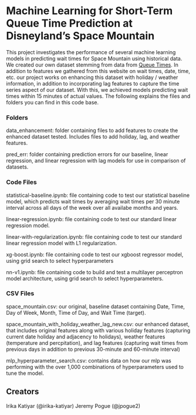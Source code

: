 # Machine Learning for Short-Term Queue Time Prediction at Disneyland’s Space Mountain
This project investigates the performance of several machine learning models in predicting wait times for Space Mountain using historical data. We created our own dataset stemming from data from [Queue Times](https://queue-times.com/en-US/parks/16/rides/284). In addition to features we gathered from this website on wait times, date, time, etc. our project works on enhancing this dataset with holiday / weather information, in addition to incorporating lag features to capture the time series aspect of our dataset. With this, we achieved models predicting wait times within 15 minutes of actual values. The following explains the files and folders you can find in this code base.

### Folders
data_enhancement: folder containing files to add features to create the enhanced dataset tested. Includes files to add holiday, lag, and weather features.

pred_err: folder containing prediction errors for our baseline, linear regression, and linear regression with lag models for use in comparison of datasets.

### Code Files
statistical-baseline.ipynb: file containing code to test our statistical baseline model, which predicts wait times by averaging wait times per 30 minute interval across all days of the week over all availabe months and years.

linear-regression.ipynb: file containing code to test our standard linear regression model. 

linear-with-regularization.ipynb: file containing code to test our standard linear regression model with L1 regularization. 

xg-boost.ipynb: file containing code to test our xgboost regressor model, using grid search to select hyperparameters

nn-v1.ipynb: file containing code to build and test a multilayer perceptron model architecture, using grid search to select hyperparameters.

### CSV Files
space_mountain.csv: our original, baseline dataset containing Date, Time, Day of Week, Month, Time of Day, and Wait Time (target).

space_mountain_with_holiday_weather_lag_new.csv: our enhanced dataset, that includes original features along with various holiday features (capturing current date holiday and adjacency to holidays), weather features (temperature and percpitation), and lag features (capturing wait times from previous days in addition to previous 30-minute and 60-minute interval)

mlp_hyperparameter_search.csv: contains data on how our mlp was performing with the over 1,000 combinations of hyperparameters used to tune the model.


## Creators
Irika Katiyar (@irika-katiyar)
Jeremy Pogue (@jpogue2)